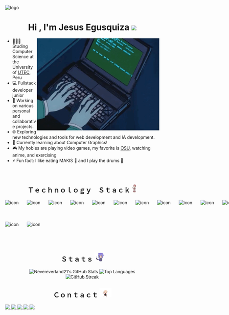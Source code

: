 ![logo](images/logoGithub.png)


<h1 align="center"><b>Hi , I'm Jesus Egusquiza </b><img src="https://media.giphy.com/media/hvRJCLFzcasrR4ia7z/giphy.gif" width="35"></h1>

<img align="right" alt="coding" width="400" src="images/info2.gif">

- 👩🏻‍🎓 Studing Computer Science at the University of [UTEC](https://utec.edu.pe/), Peru
- 💻 Fullstack developer junior
- 💼 Working on various personal and collaborative projects.
- 🌐 Exploring new technologies and tools for web development and IA development.
- 💭 Currently learning about Computer Graphics!
- 🎮 My hobies are playing video games, my favorite is [OSU](https://osu.ppy.sh/users/31149952), watching anime, and exercising
- ⚡ Fun fact: I like eating MAKIS 🍣 and I play the drums 🥁











<br/>
<h2 align="center">Ｔｅｃｈｎｏｌｏｇｙ Ｓｔａｃｋ <img src="images/stack2.gif" height="30"></h2>

<div style="display: flex; align-items: flex-start;"><img src="https://techstack-generator.vercel.app/js-icon.svg" alt="icon" width="71" height="71" /><img src="https://techstack-generator.vercel.app/ts-icon.svg" alt="icon" width="71" height="71" /><img src="https://techstack-generator.vercel.app/cpp-icon.svg" alt="icon" width="71" height="71" /><img src="https://techstack-generator.vercel.app/csharp-icon.svg" alt="icon" width="71" height="71" /><img src="https://techstack-generator.vercel.app/react-icon.svg" alt="icon" width="71" height="71" /><img src="https://techstack-generator.vercel.app/redux-icon.svg" alt="icon" width="71" height="71" /><img src="https://techstack-generator.vercel.app/sass-icon.svg" alt="icon" width="71" height="71" /><img src="https://techstack-generator.vercel.app/webpack-icon.svg" alt="icon" width="71" height="71" /><img src="https://techstack-generator.vercel.app/python-icon.svg" alt="icon" width="71" height="71" /><img src="https://techstack-generator.vercel.app/django-icon.svg" alt="icon" width="71" height="71" /><img src="https://techstack-generator.vercel.app/graphql-icon.svg" alt="icon" width="71" height="71" /><img src="https://techstack-generator.vercel.app/restapi-icon.svg" alt="icon" width="71" height="71" /><img src="https://techstack-generator.vercel.app/github-icon.svg" alt="icon" width="71" height="71" /><img src="https://techstack-generator.vercel.app/docker-icon.svg" alt="icon" width="71" height="71" /><img src="https://techstack-generator.vercel.app/aws-icon.svg" alt="icon" width="71" height="71" /><img src="https://techstack-generator.vercel.app/nginx-icon.svg" alt="icon" width="71" height="71" /></div><div style="display: flex; align-items: flex-start;"><img src="https://techstack-generator.vercel.app/mysql-icon.svg" alt="icon" width="71" height="71" /><img src="https://techstack-generator.vercel.app/java-icon.svg" alt="icon" width="71" height="71" /></div>

<h2 align="center">Ｓｔａｔｓ <img src="images/anime-icegif-2.gif" height="30"></h2>
<p align="center">
  <img src="https://github-readme-stats.vercel.app/api?username=Nevereverland21&theme=radical&hide_border=false&include_all_commits=true&count_private=true" alt="Nevereverland21's GitHub Stats" />
  <img src="https://github-readme-stats.vercel.app/api/top-langs/?username=Nevereverland21&layout=compact&theme=radical&hide_border=false&card_width=320" alt="Top Languages" />
  <br/>
  <a href="https://git.io/streak-stats"><img src="https://streak-stats.demolab.com?user=Nevereverland21&theme=radical" alt="GitHub Streak" /></a>
</p>

<h2 align="center">Ｃｏｎｔａｃｔ <img src="images/loli.gif" height="30"></h2>

<div>
  <a href="https://www.linkedin.com/in/jesusegusquizaore/" target="_blank">
  <img src="https://img.shields.io/badge/LinkedIn-0077B5?style=for-the-badge&logo=linkedin&logoColor=white">
  </a>
  <a href="https://www.facebook.com/ElGranEgus.15/" target="_blank">
  <img src="https://img.shields.io/badge/Facebook-3D82ED?style=for-the-badge&logo=facebook&logoColor=white">
  </a>
  <a href="https://www.instagram.com/egus_kun/" target="_blank">
  <img src="https://img.shields.io/badge/-Instagram-%23E4405F?style=for-the-badge&logo=instagram&logoColor=white">
  </a>
  <a href="#" target="_blank">
  <img src="https://img.shields.io/badge/Discord-.nevereverland-7289DA?style=for-the-badge&logo=discord&logoColor=white">
  </a>
  <a href="mailto:elegus.15@gmail.com" target="_blank">
  <img src="https://img.shields.io/badge/Gmail-D14836?style=for-the-badge&logo=gmail&logoColor=white">
  </a>
</div>
